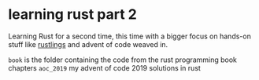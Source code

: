 # learning rust part 2

Learning Rust for a second time, this time with a bigger focus on hands-on stuff like [rustlings](https://github.com/rust-lang/rustlings) and advent of code weaved in.

`book` is the folder containing the code from the rust programming book chapters
`aoc_2019` my advent of code 2019 solutions in rust
